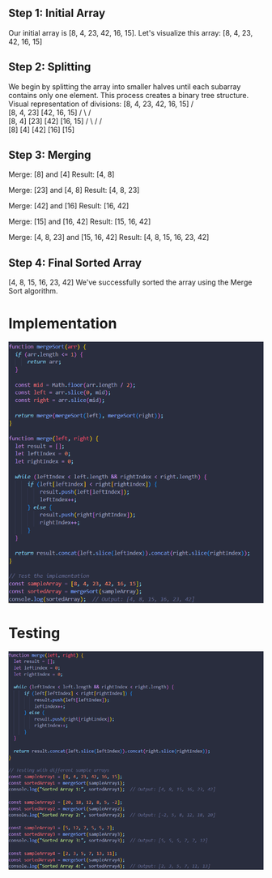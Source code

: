 ## Step 1: Initial Array

Our initial array is [8, 4, 23, 42, 16, 15]. Let's visualize this array:
[8, 4, 23, 42, 16, 15]

## Step 2: Splitting

We begin by splitting the array into smaller halves until each subarray contains only one element. This process creates a binary tree structure. Visual representation of divisions:
[8, 4, 23, 42, 16, 15]
/ \
[8, 4, 23] [42, 16, 15]
/ \ / \
[8, 4] [23] [42] [16, 15]
/ \ / / \
[8] [4] [42] [16] [15]

## Step 3: Merging

Merge: [8] and [4]
Result: [4, 8]

Merge: [23] and [4, 8]
Result: [4, 8, 23]

Merge: [42] and [16]
Result: [16, 42]

Merge: [15] and [16, 42]
Result: [15, 16, 42]

Merge: [4, 8, 23] and [15, 16, 42]
Result: [4, 8, 15, 16, 23, 42]

## Step 4: Final Sorted Array

[4, 8, 15, 16, 23, 42]
We've successfully sorted the array using the Merge Sort algorithm.

# Implementation

![Alt text](image.png)

# Testing

![Alt text](image-1.png)
